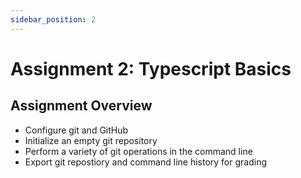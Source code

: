 ```yaml
---
sidebar_position: 2
---
```


# Assignment 2: Typescript Basics

## Assignment Overview

- Configure git and GitHub
- Initialize an empty git repository
- Perform a variety of git operations in the command line
- Export git repostiory and command line history for grading
